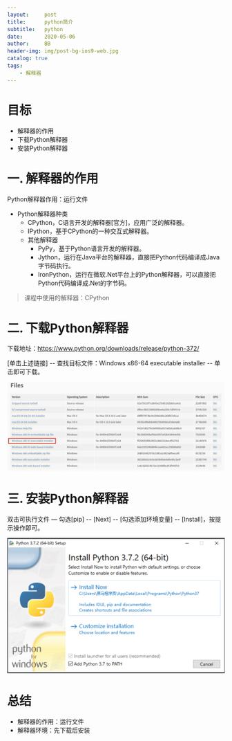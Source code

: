 ```yaml
---
layout:     post
title:      python简介
subtitle:   python
date:       2020-05-06
author:     BB
header-img: img/post-bg-ios9-web.jpg
catalog: true
tags:
    - 解释器
---
```


# 目标

- 解释器的作用
- 下载Python解释器
- 安装Python解释器

# 一. 解释器的作用

Python解释器作用：运行文件

- Python解释器种类
  - CPython，C语言开发的解释器[官方]，应用广泛的解释器。
  - IPython，基于CPython的一种交互式解释器。
  - 其他解释器
    - PyPy，基于Python语言开发的解释器。
    - Jython，运行在Java平台的解释器，直接把Python代码编译成Java字节码执行。
    - IronPython，运行在微软.Net平台上的Python解释器，可以直接把Python代码编译成.Net的字节码。

> 课程中使用的解释器：CPython

# 二. 下载Python解释器

下载地址：https://www.python.org/downloads/release/python-372/

[单击上述链接] -- 查找目标文件：Windows x86-64 executable installer -- 单击即可下载。

![image-20190110170855787](../../img/image-20190110170855787.png)



# 三. 安装Python解释器

双击可执行文件 — 勾选[pip] -- [Next] -- [勾选添加环境变量] -- [Install]，按提示操作即可。

![image-20190122112451519](../../img/image-20190122112451519.png)

# 总结

- 解释器的作用：运行文件
- 解释器环境：先下载后安装